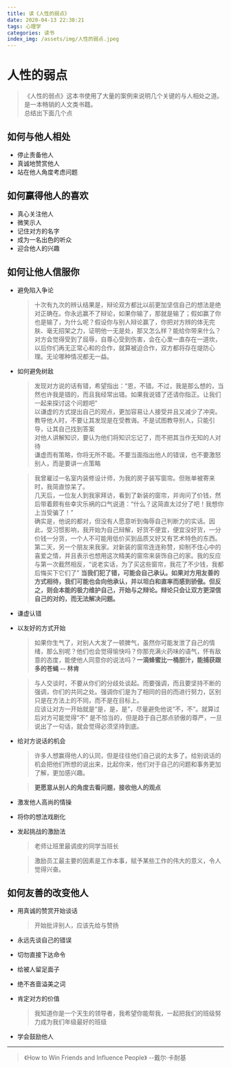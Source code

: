 ```yaml
---
title: 读《人性的弱点》
date: 2020-04-13 22:38:21
tags: 心理学
categories: 读书
index_img: /assets/img/人性的弱点.jpeg
---
```


# 人性的弱点

> 《人性的弱点》这本书使用了大量的案例来说明几个关键的与人相处之道。是一本畅销的人文类书籍。  
> 总结出下面几个点

## 如何与他人相处
* 停止责备他人
* 真诚地赞赏他人
* 站在他人角度考虑问题

## 如何赢得他人的喜欢
* 真心关注他人
* 微笑示人
* 记住对方的名字
* 成为一名出色的听众
* 迎合他人的兴趣

## 如何让他人信服你
* 避免陷入争论
  > 十次有九次的辨认结果是，辩论双方都比以前更加坚信自己的想法是绝对正确在。你永远赢不了辩论，如果你输了，那就是输了；假如赢了你也是输了，为什么呢？假设你与别人辩论赢了，你把对方辨的体无完肤、毫无招架之力，证明他一无是处，那又怎么样？能给你带来什么？对方会觉得受到了屈辱，自尊心受到伤害，会在心里一直存在一道坎，以后你们再无正常心和的合作，就算被迫合作，双方都将存在堤防心理。无论哪种情况都无一益。

* 如何避免树敌
  > 发现对方说的话有错，希望指出：“恩，不错。不过，我是那么想的，当然也许我是错的，而且我经常出错。如果我说错了还请你指正。让我们一起来探讨这个问题吧”  
  以谦虚的方式提出自己的观点，更加容易让人接受并且又减少了冲突。  
  教导他人时，不要让其发现是在受教诲。不是试图教导别人，只能引导，让其自己找到答案  
  对他人讲解知识，要认为他们将知识忘记了，而不把其当作无知的人对待  
  谦虚而有策略，你将无所不能。不要当面指出他人的错误，也不要激怒别人，而是要讲一点策略  

  > 我曾雇过一名室内装修设计师，为我的房子装写窗帘。但账单被寄来时，我简直惊呆了。  
  几天后，一位友人到我家拜访，看到了新装的窗帘，并询问了价钱，然后带着颇有些幸灾乐祸的口气说道：“什么？这简直太过分了吧！我想你上当受骗了！”  
  确实是，他说的都对，但没有人愿意听到侮辱自己判断力的实话。因此，受习惯影响，我开始为自己辩解，好货不便宜，便宜没好货，一分价钱一分货，一个人不可能用低价买到品质又好又有艺术特色的东西。  
  第二天，另一个朋友来我家。对新装的窗帘连连称赞，抑制不住心中的喜爱之情，并且表示也想用这次精美的窗帘来装饰自己的家。我的反应与第一次截然相反，“说老实话，为了买这些窗帘，我花了不少钱，我都后悔买下它们了”
  **当我们犯了错，可能会自己承认。如果对方用友善的方式相待，我们可能也会向他承认，并以坦白和直率而感到骄傲。但反之，则会本能的极力维护自己，开始与之辩论。辩论只会让双方更深信自己的对的，而无法解决问题。**

* 谦虚认错
* 以友好的方式开始
  > 如果你生气了，对别人大发了一顿脾气，虽然你可能发泄了自己的情绪，那么别呢？他们也会觉得愉快吗？你那充满火药味的语气，怀有敌意的态度，能使他人同意你的说法吗？**一滴蜂蜜比一桶胆汁，能捕获跟多的苍蝇 -- 林肯**

  > 与人交谈时，不要从你们的分歧处谈起。而要强调，而且要坚持不断的强调，你们的共同之处。强调你们是为了相同的目的而进行努力，区别只是在方法上的不同，而不是在目标上。  
  应该让对方一开始就是“是，是，是”，尽量避免他说“不，不”。就算过后对方可能觉得“不” 是不恰当的，但是趋于自己那点骄傲的尊严，一旦说出了一句话，就会觉得必须坚持到底。

* 给对方说话的机会
  > 许多人想赢得他人的认同，但是往往他们自己说的太多了。给别说话的机会把他们所想的说出来，比起你来，他们对于自己的问题和事务更加了解，更加感兴趣。

  > **更愿意从别人的角度去看问题，接收他人的观点**

* 激发他人高尚的情操
* 将你的想法戏剧化
* 发起挑战的激励法
  > 老师让班里最调皮的同学当班长

  > 激励员工最主要的因素是工作本事，赋予某些工作的伟大的意义，令人觉得兴奋。


## 如何友善的改变他人
* 用真诚的赞赏开始谈话
  > 开始批评别人，应该先给与赞扬

* 永远先谈自己的错误
* 切勿直接下达命令
* 给被人留足面子
* 绝不吝啬溢美之词
* 肯定对方的价值
  > 我知道你是一个天生的领导者，我希望你能帮我，一起把我们的班级努力成为我们年级最好的班级

* 学会鼓励他人

--------

> 《How to Win Friends and Influence People》 --戴尔·卡耐基